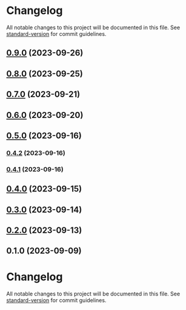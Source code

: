 # Changelog

All notable changes to this project will be documented in this file. See [standard-version](https://github.com/conventional-changelog/standard-version) for commit guidelines.

## [0.9.0](https://github.com/yasirshahzad/heroic-ui-library/compare/v0.8.0...v0.9.0) (2023-09-26)

## [0.8.0](https://github.com/yasirshahzad/heroic-ui-library/compare/v0.7.0...v0.8.0) (2023-09-25)

## [0.7.0](https://github.com/yasirshahzad/heroic-ui-library/compare/v0.6.0...v0.7.0) (2023-09-21)

## [0.6.0](https://github.com/yasirshahzad/heroic-ui-library/compare/v0.5.0...v0.6.0) (2023-09-20)

## [0.5.0](https://github.com/yasirshahzad/heroic-ui-library/compare/v0.4.2...v0.5.0) (2023-09-16)

### [0.4.2](https://github.com/yasirshahzad/heroic-ui-library/compare/v0.4.1...v0.4.2) (2023-09-16)

### [0.4.1](https://github.com/yasirshahzad/heroic-ui-library/compare/v0.4.0...v0.4.1) (2023-09-16)

## [0.4.0](https://github.com/yasirshahzad/heroic-ui-library/compare/v0.3.0...v0.4.0) (2023-09-15)

## [0.3.0](https://github.com/yasirshahzad/heroic-ui-library/compare/v0.2.0...v0.3.0) (2023-09-14)

## [0.2.0](https://github.com/yasirshahzad/heroic-ui-library/compare/v0.1.0...v0.2.0) (2023-09-13)

## 0.1.0 (2023-09-09)

# Changelog

All notable changes to this project will be documented in this file. See [standard-version](https://github.com/conventional-changelog/standard-version) for commit guidelines.
